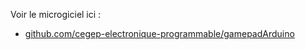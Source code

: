 Voir le microgiciel ici :
- [github.com/cegep-electronique-programmable/gamepadArduino](https://github.com/cegep-electronique-programmable/gamepadArduino)
